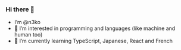 ### Hi there 👋 

- I’m @n3ko
- 👀 I’m interested in programming and languages (like machine and human too)
- 🌱 I’m currently learning TypeScript, Japanese, React and French


<!---
n3ko/n3ko is a ✨ special ✨ repository because its `README.md` (this file) appears on your GitHub profile.
You can click the Preview link to take a look at your changes.
--->
